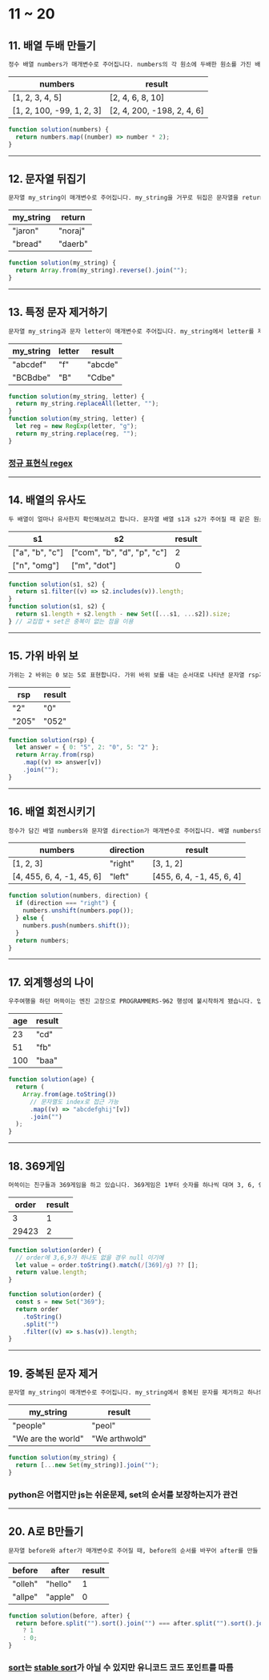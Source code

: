 # 11 ~ 20

## 11. 배열 두배 만들기

```bash
정수 배열 numbers가 매개변수로 주어집니다. numbers의 각 원소에 두배한 원소를 가진 배열을 return하도록 solution 함수를 완성해주세요.
```

| numbers                   | result                     |
| ------------------------- | -------------------------- |
| [1, 2, 3, 4, 5]           | [2, 4, 6, 8, 10]           |
| [1, 2, 100, -99, 1, 2, 3] | [2, 4, 200, -198, 2, 4, 6] |

```js
function solution(numbers) {
  return numbers.map((number) => number * 2);
}
```

---

## 12. 문자열 뒤집기

```bash
문자열 my_string이 매개변수로 주어집니다. my_string을 거꾸로 뒤집은 문자열을 return하도록 solution 함수를 완성해주세요.
```

| my_string | return  |
| --------- | ------- |
| "jaron"   | "noraj" |
| "bread"   | "daerb" |

```js
function solution(my_string) {
  return Array.from(my_string).reverse().join("");
}
```

---

## 13. 특정 문자 제거하기

```bash
문자열 my_string과 문자 letter이 매개변수로 주어집니다. my_string에서 letter를 제거한 문자열을 return하도록 solution 함수를 완성해주세요.
```

| my_string | letter | result  |
| --------- | ------ | ------- |
| "abcdef"  | "f"    | "abcde" |
| "BCBdbe"  | "B"    | "Cdbe"  |

```js
function solution(my_string, letter) {
  return my_string.replaceAll(letter, "");
}
function solution(my_string, letter) {
  let reg = new RegExp(letter, "g");
  return my_string.replace(reg, "");
}
```

### [정규 표현식 regex](https://developer.mozilla.org/ko/docs/Web/JavaScript/Reference/Global_Objects/RegExp)

---

## 14. 배열의 유사도

```bash
두 배열이 얼마나 유사한지 확인해보려고 합니다. 문자열 배열 s1과 s2가 주어질 때 같은 원소의 개수를 return하도록 solution 함수를 완성해주세요.
```

| s1              | s2                          | result |
| --------------- | --------------------------- | ------ |
| ["a", "b", "c"] | ["com", "b", "d", "p", "c"] | 2      |
| ["n", "omg"]    | ["m", "dot"]                | 0      |

```js
function solution(s1, s2) {
  return s1.filter((v) => s2.includes(v)).length;
}
function solution(s1, s2) {
  return s1.length + s2.length - new Set([...s1, ...s2]).size;
} // 교집합 + set은 중복이 없는 점을 이용
```

---

## 15. 가위 바위 보

```bash
가위는 2 바위는 0 보는 5로 표현합니다. 가위 바위 보를 내는 순서대로 나타낸 문자열 rsp가 매개변수로 주어질 때, rsp에 저장된 가위 바위 보를 모두 이기는 경우를 순서대로 나타낸 문자열을 return하도록 solution 함수를 완성해보세요.
```

| rsp   | result |
| ----- | ------ |
| "2"   | "0"    |
| "205" | "052"  |

```js
function solution(rsp) {
  let answer = { 0: "5", 2: "0", 5: "2" };
  return Array.from(rsp)
    .map((v) => answer[v])
    .join("");
}
```

---

## 16. 배열 회전시키기

```bash
정수가 담긴 배열 numbers와 문자열 direction가 매개변수로 주어집니다. 배열 numbers의 원소를 direction방향으로 한 칸씩 회전시킨 배열을 return하도록 solution 함수를 완성해주세요.
```

| numbers                   | direction | result                    |
| ------------------------- | --------- | ------------------------- |
| [1, 2, 3]                 | "right"   | [3, 1, 2]                 |
| [4, 455, 6, 4, -1, 45, 6] | "left"    | [455, 6, 4, -1, 45, 6, 4] |

```js
function solution(numbers, direction) {
  if (direction === "right") {
    numbers.unshift(numbers.pop());
  } else {
    numbers.push(numbers.shift());
  }
  return numbers;
}
```

---

## 17. 외계행성의 나이

```bash
우주여행을 하던 머쓱이는 엔진 고장으로 PROGRAMMERS-962 행성에 불시착하게 됐습니다. 입국심사에서 나이를 말해야 하는데, PROGRAMMERS-962 행성에서는 나이를 알파벳으로 말하고 있습니다. a는 0, b는 1, c는 2, ..., j는 9입니다. 예를 들어 23살은 cd, 51살은 fb로 표현합니다. 나이 age가 매개변수로 주어질 때 PROGRAMMER-962식 나이를 return하도록 solution 함수를 완성해주세요.
```

| age | result |
| --- | ------ |
| 23  | "cd"   |
| 51  | "fb"   |
| 100 | "baa"  |

```js
function solution(age) {
  return (
    Array.from(age.toString())
      // 문자열도 index로 접근 가능
      .map((v) => "abcdefghij"[v])
      .join("")
  );
}
```

---

## 18. 369게임

```bash
머쓱이는 친구들과 369게임을 하고 있습니다. 369게임은 1부터 숫자를 하나씩 대며 3, 6, 9가 들어가는 숫자는 숫자 대신 3, 6, 9의 개수만큼 박수를 치는 게임입니다. 머쓱이가 말해야하는 숫자 order가 매개변수로 주어질 때, 머쓱이가 쳐야할 박수 횟수를 return 하도록 solution 함수를 완성해보세요.
```

| order | result |
| ----- | ------ |
| 3     | 1      |
| 29423 | 2      |

```js
function solution(order) {
  // order에 3,6,9가 하나도 없을 경우 null 이기에
  let value = order.toString().match(/[369]/g) ?? [];
  return value.length;
}

function solution(order) {
  const s = new Set("369");
  return order
    .toString()
    .split("")
    .filter((v) => s.has(v)).length;
}
```

---

## 19. 중복된 문자 제거

```bash
문자열 my_string이 매개변수로 주어집니다. my_string에서 중복된 문자를 제거하고 하나의 문자만 남긴 문자열을 return하도록 solution 함수를 완성해주세요.
```

| my_string          | result        |
| ------------------ | ------------- |
| "people"           | "peol"        |
| "We are the world" | "We arthwold" |

```js
function solution(my_string) {
  return [...new Set(my_string)].join("");
}
```

### python은 어렵지만 js는 쉬운문제, set의 순서를 보장하는지가 관건

---

## 20. A로 B만들기

```bash
문자열 before와 after가 매개변수로 주어질 때, before의 순서를 바꾸어 after를 만들 수 있으면 1을, 만들 수 없으면 0을 return 하도록 solution 함수를 완성해보세요.
```

| before  | after   | result |
| ------- | ------- | ------ |
| "olleh" | "hello" | 1      |
| "allpe" | "apple" | 0      |

```js
function solution(before, after) {
  return before.split("").sort().join("") === after.split("").sort().join("")
    ? 1
    : 0;
}
```

### [sort](https://developer.mozilla.org/ko/docs/Web/JavaScript/Reference/Global_Objects/Array/sort)는 [stable sort](https://velog.io/@cookncoding/%EC%95%8C%EA%B3%A0%EB%A6%AC%EC%A6%98-%EA%B0%9C%EB%85%90-Stable-Sort-Inplace)가 아닐 수 있지만 유니코드 코드 포인트를 따름
